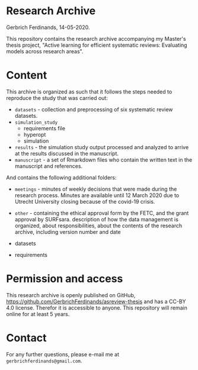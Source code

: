 # Research Archive 
Gerbrich Ferdinands, 14-05-2020. 

This repository contains the research archive accompanying my Master's thesis project, "Active learning for efficient systematic reviews: Evaluating models across research areas". 


# Content
This archive is organized as such that it follows the steps needed to reproduce the study that was carried out:

- `datasets` -  collection and preprocessing of six systematic review datasets.
- `simulation_study` 
  - requirements file
  - hyperopt
  - simulation
- `results` - the simulation study output processed and analyzed to arrive at the results discussed in the manuscript. 
- `manuscript` - a set of Rmarkdown files who contain the written text in the manuscript and references. 

And contains the following additional folders: 

- `meetings` - minutes of weekly decisions that were made during the research process. Minutes are available until 12 March 2020 due to Utrecht University closing because of the covid-19 crisis. 
- `other` - containing the ethical approval form by the FETC, and the grant approval by SURFsara.
description of how the data management is organized, 
about responsibilities, 
about the contents of the research archive, 
including version number and date

- datasets
- requirements 


# Permission and access
This research archive is openly published on GitHub, https://github.com/GerbrichFerdinands/asreview-thesis and has a CC-BY 4.0 license. Therefor it is accessible to anyone. This repository will remain online for at least 5 years. 


# Contact
For any further questions, please e-mail me at  `gerbrichferdinands@gmail.com`.